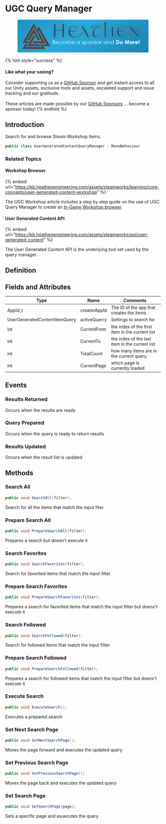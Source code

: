 # UGC Query Manager

<figure><img src="../../../../.gitbook/assets/512x128 Sponsor Banner.png" alt="Become a sponsor and Do More"><figcaption></figcaption></figure>

{% hint style="success" %}
#### Like what your seeing?

Consider supporting us as a [GitHub Sponsor](../../../../) and get instant access to all our Unity assets, exclusive tools and assets, escalated support and issue tracking and our gratitude.\
\
These articles are made possible by our [GitHub Sponsors](https://github.com/sponsors/heathen-engineering) ... become a sponsor today!
{% endhint %}

## Introduction

Search for and browse Steam Workshop items.

```csharp
public class UserGeneratedContentQueryManager : MonoBehaviour
```

### Related Topics

#### Workshop Browser

{% embed url="https://kb.heathenengineering.com/assets/steamworks/learning/core-concepts/user-generated-content-workshop" %}

The UGC Workshop article includes a step by step guide on the use of UGC Query Manager to create an [In-Game Workshop browser](../guides/workshop/in-game-browser.md).

#### User Generated Content API

{% embed url="https://kb.heathenengineering.com/assets/steamworks/api/user-generated-content" %}

The User Generated Content API is the underlying tool set used by the query manager.

## Definition

## Fields and Attributes

| Type                          | Name         | Comments                                        |
| ----------------------------- | ------------ | ----------------------------------------------- |
| AppId\_t                      | creatorAppId | The ID of the app that creates the items        |
| UserGeneratedContentItemQuery | activeQuerry | Settings to search for                          |
| int                           | CurrentFrom  | the index of the first item in the current list |
| int                           | CurrentTo    | the index of the last item in the current list  |
| int                           | TotalCount   | how many items are in the current query         |
| int                           | CurrentPage  | which page is currently loaded                  |



## Events

### Results Returned

Occurs when the results are ready

### Query Prepared

Occurs when the query is ready to return results

### Results Updated

Occurs when the result list is updated

## Methods

### Search All

```csharp
public void SearchAll(filter);
```

Search for all the items that match the input fiter.

### Prepare Search All

```csharp
public void PrepareSearchAll(filter);
```

Prepares a search but doesn't execute it

### Search Favorites

```csharp
public void SearchFavorites(filter);
```

Search for favorited items that match the input filter.

### Prepare Search Favorites

```csharp
public void PrepareSearchFavorites(filter);
```

Prepares a search for favorited items that match the input filter but doens't execute it

### Search Followed

```csharp
public void SearchFollowed(filter);
```

Search for followed items that match the input filter.

### Prepare Search Followed

```csharp
public void PrepareSearchFollowed(filter);
```

Prepares a search for followed items that match the input filter but doens't execute it

### Execute Search

```csharp
public void ExecuteSearch();
```

Executes a prepared search

### Set Next Search Page

```csharp
public void SetNextSearchPage();
```

Moves the page forward and executes the updated query

### Set Previous Search Page

```csharp
public void SetPreviousSearchPage();
```

Moves the page back and executes the updated query

### Set Search Page

```csharp
public void SetSearchPage(page);
```

Sets a specific page and exuecutes the query
